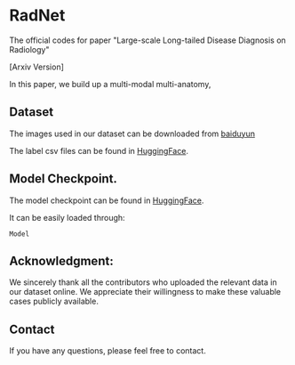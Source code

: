 # RadNet
The official codes for paper "Large-scale Long-tailed Disease Diagnosis on Radiology"

[Arxiv Version]

In this paper, we build up a multi-modal multi-anatomy, 
## Dataset
The images used in our dataset can be downloaded from [baiduyun](https://pan.baidu.com/s/1E_uSoCLm5H66a7KkpRfi1g?pwd=urfg)

The label csv files can be found in [HuggingFace]().

## Model Checkpoint.
The model checkpoint can be found in [HuggingFace]().

It can be easily loaded through:
```
Model
```

## Acknowledgment:
We sincerely thank all the contributors who uploaded the relevant data in our dataset online. We appreciate their willingness to make these valuable cases publicly available.

## Contact
If you have any questions, please feel free to contact.
